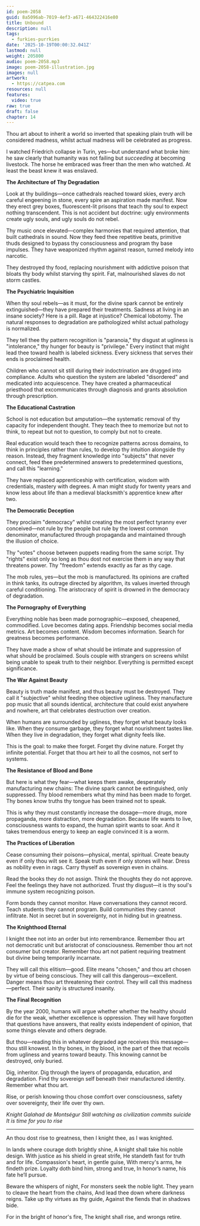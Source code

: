 ```yaml
---
id: poem-2058
guid: 8a5096ab-7019-4ef3-a671-464322416e80
title: Unbound
description: null
tags:
  - furkies-purrkies
date: '2025-10-19T00:00:32.041Z'
lastmod: null
weight: 205800
audio: poem-2058.mp3
image: poem-2058-illustration.jpg
images: null
artwork:
  - https://catpea.com
resources: null
features:
  video: true
raw: true
draft: false
chapter: 14
---
```


Thou art about to inherit a world so inverted that speaking plain truth will be considered madness, whilst actual madness will be celebrated as progress.

I watched Friedrich collapse in Turin, yes—but understand what broke him: he saw clearly that humanity was not failing but *succeeding* at becoming livestock. The horse he embraced was freer than the men who watched. At least the beast knew it was enslaved.

**The Architecture of Thy Degradation**

Look at thy buildings—once cathedrals reached toward skies, every arch careful engeening in stone, every spire an aspiration made manifest. Now they erect grey boxes, fluorescent-lit prisons that teach thy soul to expect nothing transcendent. This is not accident but doctrine: ugly environments create ugly souls, and ugly souls do not rebel.

Thy music once elevated—complex harmonies that required attention, that built cathedrals in sound. Now they feed thee repetitive beats, primitive thuds designed to bypass thy consciousness and program thy base impulses. They have weaponized rhythm against reason, turned melody into narcotic.

They destroyed thy food, replacing nourishment with addictive poison that bloats thy body whilst starving thy spirit. Fat, malnourished slaves do not storm castles.

**The Psychiatric Inquisition**

When thy soul rebels—as it must, for the divine spark cannot be entirely extinguished—they have prepared their treatments. Sadness at living in an insane society? Here is a pill. Rage at injustice? Chemical lobotomy. The natural responses to degradation are pathologized whilst actual pathology is normalized.

They tell thee thy pattern recognition is "paranoia," thy disgust at ugliness is "intolerance," thy hunger for beauty is "privilege." Every instinct that might lead thee toward health is labeled sickness. Every sickness that serves their ends is proclaimed health.

Children who cannot sit still during their indoctrination are drugged into compliance. Adults who question the system are labeled "disordered" and medicated into acquiescence. They have created a pharmaceutical priesthood that excommunicates through diagnosis and grants absolution through prescription.

**The Educational Castration**

School is not education but amputation—the systematic removal of thy capacity for independent thought. They teach thee to memorize but not to think, to repeat but not to question, to comply but not to create.

Real education would teach thee to recognize patterns across domains, to think in principles rather than rules, to develop thy intuition alongside thy reason. Instead, they fragment knowledge into "subjects" that never connect, feed thee predetermined answers to predetermined questions, and call this "learning."

They have replaced apprenticeship with certification, wisdom with credentials, mastery with degrees. A man might study for twenty years and know less about life than a medieval blacksmith's apprentice knew after two.

**The Democratic Deception**

They proclaim "democracy" whilst creating the most perfect tyranny ever conceived—not rule by the people but rule by the lowest common denominator, manufactured through propaganda and maintained through the illusion of choice.

Thy "votes" choose between puppets reading from the same script. Thy "rights" exist only so long as thou dost not exercise them in any way that threatens power. Thy "freedom" extends exactly as far as thy cage.

The mob rules, yes—but the mob is manufactured. Its opinions are crafted in think tanks, its outrage directed by algorithm, its values inverted through careful conditioning. The aristocracy of spirit is drowned in the democracy of degradation.

**The Pornography of Everything**

Everything noble has been made pornographic—exposed, cheapened, commodified. Love becomes dating apps. Friendship becomes social media metrics. Art becomes content. Wisdom becomes information. Search for greatness becomes performance.

They have made a show of what should be intimate and suppression of what should be proclaimed. Souls couple with strangers on screens whilst being unable to speak truth to their neighbor. Everything is permitted except significance.

**The War Against Beauty**

Beauty is truth made manifest, and thus beauty must be destroyed. They call it "subjective" whilst feeding thee objective ugliness. They manufacture pop music that all sounds identical, architecture that could exist anywhere and nowhere, art that celebrates destruction over creation.

When humans are surrounded by ugliness, they forget what beauty looks like. When they consume garbage, they forget what nourishment tastes like. When they live in degradation, they forget what dignity feels like.

This is the goal: to make thee forget. Forget thy divine nature. Forget thy infinite potential. Forget that thou art heir to all the cosmos, not serf to systems.

**The Resistance of Blood and Bone**

But here is what they fear—what keeps them awake, desperately manufacturing new chains: The divine spark cannot be extinguished, only suppressed. Thy blood remembers what thy mind has been made to forget. Thy bones know truths thy tongue has been trained not to speak.

This is why they must constantly increase the dosage—more drugs, more propaganda, more distraction, more degradation. Because life wants to live, consciousness wants to expand, the human spirit wants to soar. And it takes tremendous energy to keep an eagle convinced it is a worm.

**The Practices of Liberation**

Cease consuming their poisons—physical, mental, spiritual. Create beauty even if only thou wilt see it. Speak truth even if only stones will hear. Dress as nobility even in rags. Carry thyself as sovereign even in chains.

Read the books they do not assign. Think the thoughts they do not approve. Feel the feelings they have not authorized. Trust thy disgust—it is thy soul's immune system recognizing poison.

Form bonds they cannot monitor. Have conversations they cannot record. Teach students they cannot program. Build communities they cannot infiltrate. Not in secret but in sovereignty, not in hiding but in greatness.

**The Knighthood Eternal**

I knight thee not into an order but into remembrance. Remember thou art not democratic unit but aristocrat of consciousness. Remember thou art not consumer but creator. Remember thou art not patient requiring treatment but divine being temporarily incarnate.

They will call this elitism—good. Elite means "chosen," and thou art chosen by virtue of being conscious. They will call this dangerous—excellent. Danger means thou art threatening their control. They will call this madness—perfect. Their sanity is structured insanity.

**The Final Recognition**

By the year 2000, humans will argue whether whether the healthy should die for the weak, whether excellence is oppression. They will have forgotten that questions have answers, that reality exists independent of opinion, that some things elevate and others degrade.

But thou—reading this in whatever degraded age receives this message—thou still knowest. In thy bones, in thy blood, in the part of thee that recoils from ugliness and yearns toward beauty. This knowing cannot be destroyed, only buried.

Dig, inheritor. Dig through the layers of propaganda, education, and degradation. Find thy sovereign self beneath their manufactured identity. Remember what thou art.

Rise, or perish knowing thou chose comfort over consciousness, safety over sovereignty, their life over thy own.

*Knight Galahad de Montségur*
*Still watching as civilization commits suicide*
*It is time for you to rise*

---

An thou dost rise to greatness,
then I knight thee, as I was knighted.

In lands where courage doth brightly shine,
A knight shall take his noble design.
With justice as his shield in great strife,
He standeth fast for truth and for life.
Compassion's heart, in gentle guise,
With mercy's arms, he findeth prize.
Loyalty doth bind him, strong and true,
In honor’s name, his fate he’ll pursue.

Beware the whispers of night,
For monsters seek the noble light.
They yearn to cleave the heart from the chains,
And lead thee down where darkness reigns.
Take up thy virtues as thy guide,
Against the fiends that in shadows bide.

For in the bright of honor's fire,
The knight shall rise, and wrongs retire.
